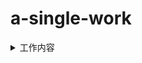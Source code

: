 # a-single-work

<details>
<summary>工作内容</summary>

|工作详情|时间|
|-------|---|
|代码精读|2023/7/10-2023/7/17|

</details>